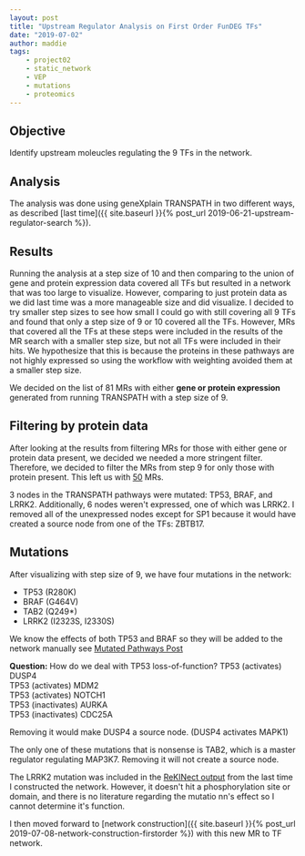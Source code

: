 ```yaml
---
layout: post
title: "Upstream Regulator Analysis on First Order FunDEG TFs"
date: "2019-07-02"
author: maddie
tags:
    - project02
    - static_network
    - VEP
    - mutations
    - proteomics
---
```


## Objective
Identify upstream moleucles regulating the 9 TFs in the network.

## Analysis
The analysis was done using geneXplain TRANSPATH in two different ways, as described [last time]({{ site.baseurl }}{% post_url 2019-06-21-upstream-regulator-search %}).

## Results
Running the analysis at a step size of 10 and then comparing to the union of gene and protein expression data covered all TFs but resulted in a network that was too large to visualize. However, comparing to just protein data as we did last time was a more manageable size and did visualize. I decided to try smaller step sizes to see how small I could go with still covering all 9 TFs and found that only a step size of 9 or 10 covered all the TFs. However, MRs that covered all the TFs at these steps were included in the results of the MR search with a smaller step size, but not all TFs were included in their hits. We hypothesize that this is because the proteins in these pathways are not highly expressed so using the workflow with weighting avoided them at a smaller step size.  

We decided on the list of 81 MRs with either **gene or protein expression** generated from running TRANSPATH with a step size of 9.

## Filtering by protein data
After looking at the results from filtering MRs for those with either gene or protein data present, we decided we needed a more stringent filter. Therefore, we decided to filter the MRs from step 9 for only those with protein present. This left us with [50](http://platform.genexplain.com/bioumlweb/#de=data/Projects/SalazarCortes%20DataAnalysis/Data/Gastonguay/MDAMB231_TAKE2/Network%20Components/MRs/FOC/MRs_context_weighting_step9_signed/MRs%20expressed%20(prtn%20only)%20Genes%20Ensembl) MRs.

3 nodes in the TRANSPATH pathways were mutated: TP53, BRAF, and LRRK2. Additionally, 6 nodes weren't expressed, one of which was LRRK2. I removed all of the unexpressed nodes except for SP1 because it would have created a source node from one of the TFs: ZBTB17.  

## Mutations

After visualizing with step size of 9, we have four mutations in the network:
 - TP53 (R280K)
 - BRAF (G464V)
 - TAB2 (Q249*)
 - LRRK2 (I2323S, I2330S)

We know the effects of both TP53 and BRAF so they will be added to the network manually see [Mutated Pathways Post]()

**Question:** How do we deal with TP53 loss-of-function?
TP53 (activates) DUSP4  
TP53 (activates) MDM2  
TP53 (activates) NOTCH1  
TP53 (inactivates) AURKA  
TP53 (inactivates) CDC25A  

Removing it would make DUSP4 a source node. (DUSP4 activates MAPK1)

The only one of these mutations that is nonsense is TAB2, which is a master regulator regulating MAP3K7. Removing it will not create a source node.

The LRRK2 mutation was included in the [ReKINect output](https://github.com/MadeleineGastonguay/gastonguay_compsysmed_labnotebook/blob/dev/_projects/project2/Mutations/VEP_runs/ReKINectOutput.txt) from the last time I constructed the network. However, it doesn't hit a phosphorylation site or domain, and there is no literature regarding the mutatio nn's effect so I cannot determine it's function.

I then moved forward to [network construction]({{ site.baseurl }}{% post_url 2019-07-08-network-construction-firstorder %}) with this new MR to TF network.